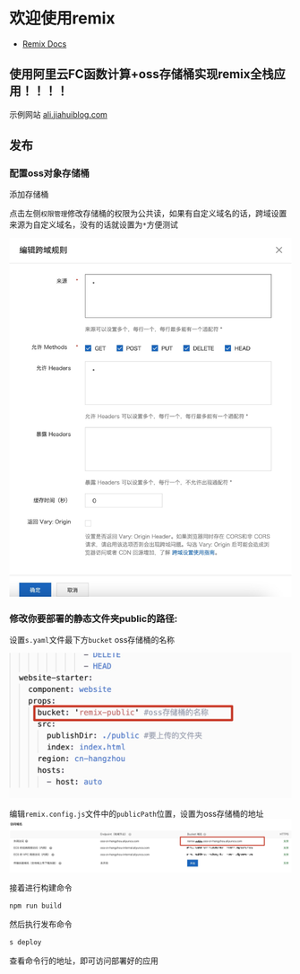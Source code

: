 # 欢迎使用remix

- [Remix Docs](https://remix.run/docs)

## 使用阿里云FC函数计算+oss存储桶实现remix全栈应用！！！！

示例网站 [ali.jiahuiblog.com](http://ali.jiahuiblog.com)

## 发布

### 配置oss对象存储桶

添加存储桶

点击左侧`权限管理`修改存储桶的权限为公共读，如果有自定义域名的话，跨域设置来源为自定义域名，没有的话就设置为`*`方便测试

![跨域设置](./md/Xnip2021-12-10_15-17-34.jpg)


### 修改你要部署的静态文件夹public的路径:

设置`s.yaml`文件最下方`bucket` oss存储桶的名称

![修改s.yaml文件](./md/Xnip2021-12-10_15-12-30.jpg)

编辑`remix.config.js`文件中的`publicPath`位置，设置为oss存储桶的地址
![存储桶地址](./md/1639120149181.jpg)

接着进行构建命令

```sh
npm run build
```

然后执行发布命令

```sh
s deploy
```

查看命令行的地址，即可访问部署好的应用


